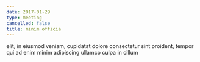 ```yaml
---
date: 2017-01-29
type: meeting
cancelled: false
title: minim officia
---
```

elit, in eiusmod veniam, cupidatat dolore consectetur sint proident, tempor qui ad enim minim adipiscing ullamco culpa in cillum